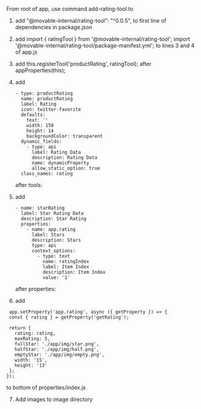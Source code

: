From root of app, use command add-rating-tool to

1. add "@movable-internal/rating-tool": "^0.0.5", to first line of dependencies in package.json
2. add import { ratingTool } from '@movable-internal/rating-tool';
   import '@movable-internal/rating-tool/package-manifest.yml';
   to lines 3 and 4 of app.js
3. add this.registerTool('productRating', ratingTool);
   after appProperties(this);
4. add


    ```
    - type: productRating
      name: productRating
      label: Rating
      icon: twitter-favorite
      defaults:
        text: ''
        width: 150
        height: 14
        backgroundColor: transparent
      dynamic_fields:
        - type: api
          label: Rating Data
          description: Rating Data
          name: dynamicProperty
          allow_static_option: true
      class_names: rating
    ```
    after tools:

5. add


    ```
    - name: starRating
      label: Star Rating Data
      description: Star Rating
      properties:
        - name: app.rating
          label: Stars
          description: Stars
          type: api
          context_options:
            - type: text
              name: ratingIndex
              label: Item Index
              description: Item Index
              value: '1'
    ```
    after properties:

6. add

```
 app.setProperty('app.rating', async ({ getProperty }) => {
 const { rating } = getProperty('getRating');

 return {
   rating: rating,
   maxRating: 5,
   fullStar: './app/img/star.png',
   halfStar: './app/img/half.png',
   emptyStar: './app/img/empty.png',
   width: '15',
   height: '13'
 };
});
```

to bottom of properties/index.js

7. Add images to image directory
